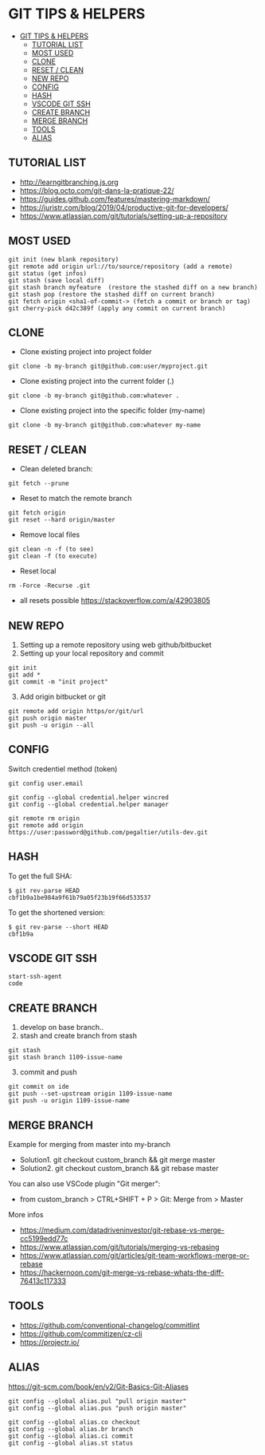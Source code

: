 # GIT TIPS & HELPERS

- [GIT TIPS & HELPERS](#git-tips--helpers)
  - [TUTORIAL LIST](#tutorial-list)
  - [MOST USED](#most-used)
  - [CLONE](#clone)
  - [RESET / CLEAN](#reset--clean)
  - [NEW REPO](#new-repo)
  - [CONFIG](#config)
  - [HASH](#hash)
  - [VSCODE GIT SSH](#vscode-git-ssh)
  - [CREATE BRANCH](#create-branch)
  - [MERGE BRANCH](#merge-branch)
  - [TOOLS](#tools)
  - [ALIAS](#alias)

## TUTORIAL LIST
- <http://learngitbranching.js.org>
- <https://blog.octo.com/git-dans-la-pratique-22/>
- <https://guides.github.com/features/mastering-markdown/>
- <https://juristr.com/blog/2019/04/productive-git-for-developers/>
- <https://www.atlassian.com/git/tutorials/setting-up-a-repository>

## MOST USED 
```
git init (new blank repository)
git remote add origin url://to/source/repository (add a remote)
git status (get infos)
git stash (save local diff)
git stash branch myfeature  (restore the stashed diff on a new branch)
git stash pop (restore the stashed diff on current branch)
git fetch origin <sha1-of-commit-> (fetch a commit or branch or tag)
git cherry-pick d42c389f (apply any commit on current branch)
```

## CLONE 

- Clone existing project into project folder
```
git clone -b my-branch git@github.com:user/myproject.git
```

- Clone existing project into the current folder (.)
```
git clone -b my-branch git@github.com:whatever .
```

- Clone existing project into the specific folder (my-name)
```
git clone -b my-branch git@github.com:whatever my-name
```

## RESET / CLEAN

- Clean deleted branch:  
```
git fetch --prune
```

- Reset to match the remote branch
```
git fetch origin
git reset --hard origin/master
```

- Remove local files
```
git clean -n -f (to see)
git clean -f (to execute)
```

- Reset local
```
rm -Force -Recurse .git
```
- all resets possible
https://stackoverflow.com/a/42903805


## NEW REPO

1. Setting up a remote repository using web github/bitbucket
2. Setting up your local repository and commit
```
git init
git add *
git commit -m "init project"
```
3. Add origin bitbucket or git
```
git remote add origin https/or/git/url
git push origin master
git push -u origin --all
```

## CONFIG 
Switch credentiel method (token)
```
git config user.email

git config --global credential.helper wincred
git config --global credential.helper manager

git remote rm origin
git remote add origin https://user:password@github.com/pegaltier/utils-dev.git
```

## HASH

To get the full SHA:
```
$ git rev-parse HEAD
cbf1b9a1be984a9f61b79a05f23b19f66d533537
```

To get the shortened version:
```
$ git rev-parse --short HEAD
cbf1b9a
```

## VSCODE GIT SSH

```
start-ssh-agent
code
```

## CREATE BRANCH

1. develop on base branch..
2. stash and create branch from stash
```
git stash
git stash branch 1109-issue-name
```
3. commit and push
```
git commit on ide
git push --set-upstream origin 1109-issue-name
git push -u origin 1109-issue-name
```

## MERGE BRANCH

Example for merging from master into my-branch
- Solution1. git checkout custom_branch && git merge master
- Solution2. git checkout custom_branch && git rebase master

You can also use VSCode plugin "Git merger":
- from custom_branch > CTRL+SHIFT + P > Git: Merge from > Master

More infos
- <https://medium.com/datadriveninvestor/git-rebase-vs-merge-cc5199edd77c>
- <https://www.atlassian.com/git/tutorials/merging-vs-rebasing>
- <https://www.atlassian.com/git/articles/git-team-workflows-merge-or-rebase>
- <https://hackernoon.com/git-merge-vs-rebase-whats-the-diff-76413c117333>

## TOOLS

- <https://github.com/conventional-changelog/commitlint>
- <https://github.com/commitizen/cz-cli>
- <https://projectr.io/>

## ALIAS
https://git-scm.com/book/en/v2/Git-Basics-Git-Aliases
```
git config --global alias.pul "pull origin master"
git config --global alias.pus "push origin master"

git config --global alias.co checkout
git config --global alias.br branch
git config --global alias.ci commit
git config --global alias.st status
```
